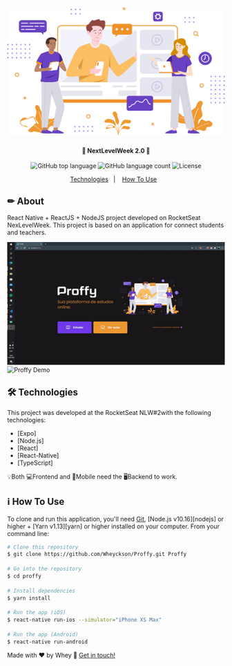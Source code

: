 <h1 align="center">
    <img alt="NextLevelWeek" title="#NextLevelWeek2" src="./assets/landing.svg" />
</h1>

<h4 align="center"> 
	🚀 NextLevelWeek 2.0 🚀 
</h4>

<p align="center">
	
  <img alt="GitHub top language" src="https://img.shields.io/github/languages/top/Wheyckson/proffy.svg">

  <img alt="GitHub language count" src="https://img.shields.io/github/languages/count/Wheyckson/proffy.svg">  

  <img alt="License" src="https://img.shields.io/badge/license-MIT-brightgreen">
   
</p>

<p align="center">
  <a href="#rocket-technologies">Technologies</a>&nbsp;&nbsp;&nbsp;|&nbsp;&nbsp;&nbsp;
  <a href="#information_source-how-to-use">How To Use</a>&nbsp;&nbsp;&nbsp;
</p>

## ✏ About
React Native + ReactJS + NodeJS project developed on RocketSeat NexLevelWeek. This project is based on an application for connect students and teachers.

<img src="./assets/web.gif" alt="Proffy Demo" width="600"/>
 <img src="./assets/mobile.gif" alt="Proffy Demo" height="320"/>

## 🛠 Technologies
This project was developed at the RocketSeat NLW#2with the following technologies:

- [Expo]
- [Node.js]
- [React]
- [React-Native]
- [TypeScript]

💡Both 💻Frontend and 📱Mobile need the 🖥Backend to work.

## :information_source: How To Use

To clone and run this application, you'll need [Git](https://git-scm.com), [Node.js v10.16][nodejs] or higher + [Yarn v1.13][yarn] or higher installed on your computer. From your command line:

```bash
# Clone this repository
$ git clone https://github.com/Wheyckson/Proffy.git Proffy

# Go into the repository
$ cd proffy

# Install dependencies
$ yarn install

# Run the app (iOS)
$ react-native run-ios --simulator="iPhone XS Max"

# Run the app (Android)
$ react-native run-android
```

Made with ♥ by Whey :wave: [Get in touch!](https://www.linkedin.com/in/wheyckson-lopes/)
